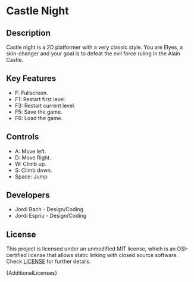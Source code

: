 # Castle Night

## Description

Castle night is a 2D platformer with a very classic style.
You are Elyes, a skin-changer and your goal is to defeat the evil force ruling in the Alain Castle.

## Key Features

 - F: Fullscreen.
 - F1: Restart first level.
 - F3: Restart current level.
 - F5: Save the game.
 - F6: Load the game.
 
## Controls

 - A: Move left.
 - D: Move Right.
 - W: Climb up.
 - S: Climb down.
 - Space: Jump

## Developers

 - Jordi Bach - Design/Coding
 - Jordi Espriu - Design/Coding


## License

This project is licensed under an unmodified MIT license, which is an OSI-certified license that allows static linking with closed source software. Check [LICENSE](LICENSE) for further details.

{AdditionalLicenses}
